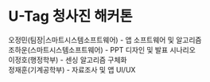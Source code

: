 # U-Tag 청사진 해커톤
오정민(팀장|스마트시스템소프트웨어) - 앱 소프트웨어 및 알고리즘  
조하운(스마트시스템소프트웨어) - PPT 디자인 및 발표 시나리오  
이정호(행정학부) - 센싱 알고리즘 구체화  
정재훈(기계공학부) - 자료조사 및 앱 UI/UX
